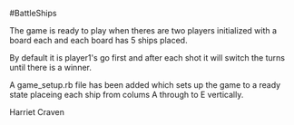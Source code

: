 #BattleShips

The game is ready to play when theres are two players initialized with a board each and each board has 5 ships placed.

By default it is player1's go first and after each shot it will switch the turns until there is a winner.

A game_setup.rb file has been added which sets up the game to a ready state placeing each ship from colums A through to E vertically.

Harriet Craven

